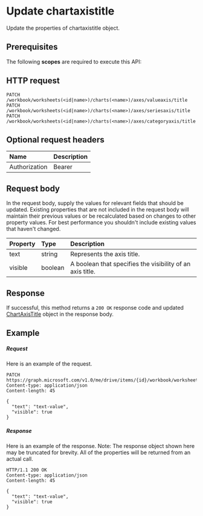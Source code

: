 # Update chartaxistitle

Update the properties of chartaxistitle object.
## Prerequisites
The following **scopes** are required to execute this API: 
## HTTP request
<!-- { "blockType": "ignored" } -->
```http
PATCH /workbook/worksheets(<id|name>)/charts(<name>)/axes/valueaxis/title
PATCH /workbook/worksheets(<id|name>)/charts(<name>)/axes/seriesaxis/title
PATCH /workbook/worksheets(<id|name>)/charts(<name>)/axes/categoryaxis/title
```
## Optional request headers
| Name       | Description|
|:-----------|:-----------|
| Authorization  | Bearer <code>|


## Request body
In the request body, supply the values for relevant fields that should be updated. Existing properties that are not included in the request body will maintain their previous values or be recalculated based on changes to other property values. For best performance you shouldn't include existing values that haven't changed.

| Property	   | Type	|Description|
|:---------------|:--------|:----------|
|text|string|Represents the axis title.|
|visible|boolean|A boolean that specifies the visibility of an axis title.|

## Response
If successful, this method returns a `200 OK` response code and updated [ChartAxisTitle](../resources/chartaxistitle.md) object in the response body.
## Example
##### Request
Here is an example of the request.
<!-- {
  "blockType": "request",
  "name": "update_chartaxistitle"
}-->
```http
PATCH https://graph.microsoft.com/v1.0/me/drive/items/{id}/workbook/worksheets(<id|name>)/charts(<name>)/axes/valueaxis/title
Content-type: application/json
Content-length: 45

{
  "text": "text-value",
  "visible": true
}
```
##### Response
Here is an example of the response. Note: The response object shown here may be truncated for brevity. All of the properties will be returned from an actual call.
<!-- {
  "blockType": "response",
  "truncated": true,
  "@odata.type": "microsoft.graph.chartAxisTitle"
} -->
```http
HTTP/1.1 200 OK
Content-type: application/json
Content-length: 45

{
  "text": "text-value",
  "visible": true
}
```

<!-- uuid: 8fcb5dbc-d5aa-4681-8e31-b001d5168d79
2015-10-25 14:57:30 UTC -->
<!-- {
  "type": "#page.annotation",
  "description": "Update chartaxistitle",
  "keywords": "",
  "section": "documentation",
  "tocPath": ""
}-->